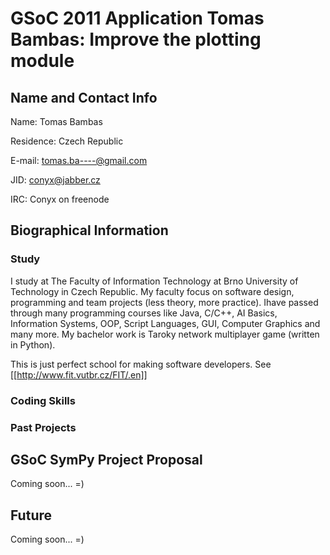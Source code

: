 GSoC 2011 Application Tomas Bambas: Improve the plotting module
===============================================================

Name and Contact Info
---------------------

Name: Tomas Bambas

Residence: Czech Republic

E-mail: tomas.ba----@gmail.com

JID: conyx@jabber.cz

IRC: Conyx on freenode

Biographical Information
------------------------

### Study

I study at The Faculty of Information Technology at Brno University of Technology in Czech Republic. My faculty focus on software design, programming and team projects (less theory, more practice). Ihave passed through many programming courses like Java, C/C++, AI Basics, Information Systems, OOP, Script Languages, GUI, Computer Graphics and many more. My bachelor work is Taroky network multiplayer game (written in Python).

This is just perfect school for making software developers. See [[http://www.fit.vutbr.cz/FIT/.en]]

### Coding Skills

### Past Projects

GSoC SymPy Project Proposal
---------------------------

Coming soon... =)

Future
------

Coming soon... =)